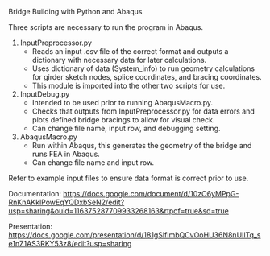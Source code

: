 Bridge Building with Python and Abaqus

Three scripts are necessary to run the program in Abaqus.
  1. InputPreprocessor.py
        - Reads an input .csv file of the correct format and outputs a dictionary with necessary data for later calculations. 
        - Uses dictionary of data (System_info) to run geometry calculations for girder sketch nodes, splice coordinates, and bracing coordinates.
        - This module is imported into the other two scripts for use.
  3. InputDebug.py
        - Intended to be used prior to running AbaqusMacro.py.
        - Checks that outputs from InputPreprocessor.py for data errors and plots defined bridge bracings to allow for visual check.
        - Can change file name, input row, and debugging setting.
  5. AbaqusMacro.py
        - Run within Abaqus, this generates the geometry of the bridge and runs FEA in Abaqus.
        - Can change file name and input row.

Refer to example input files to ensure data format is correct prior to use. 

Documentation: https://docs.google.com/document/d/10zO6yMPpG-RnKnAKklPowEqYQDxbSeN2/edit?usp=sharing&ouid=116375287709933268163&rtpof=true&sd=true

Presentation: https://docs.google.com/presentation/d/181gSlfImbQCvOoHU36N8nUIlTq_se1nZ1AS3RKY53z8/edit?usp=sharing
